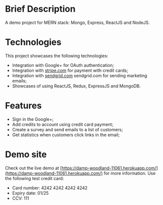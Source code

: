 # Brief Description
A demo project for MERN stack: Mongo, Express, ReactJS and NodeJS.

# Technologies
This project showcases the following technologies:
- Integration with Google+ for OAuth authentication;
- Integration with [stripe.com](stripe.com) for payment with credit cards;
- Integration with [sendgrid.com](sendgrid.com) sendgrid.com for sending marketing emails;
- Showcases of using ReactJS, Redux, ExpressJS and MongoDB.

# Features
- Sign in the Google+;
- Add credits to account using credit card payment;
- Create a survey and send emails to a list of customers;
- Get statistics when customers click links in the email;

# Demo site
Check out the live demo at [https://damp-woodland-11061.herokuapp.com/](https://damp-woodland-11061.herokuapp.com/) for more information.
Use the following test credit card: 
+ Card number: 4242 4242 4242 4242
+ Expiry date: 01/25
+ CCV: 111
